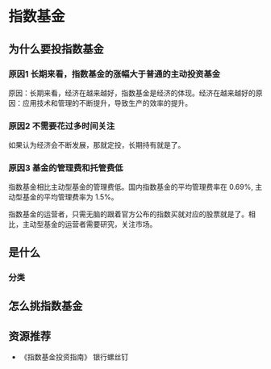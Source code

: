 # 指数基金
## 为什么要投指数基金
### 原因1 长期来看，指数基金的涨幅大于普通的主动投资基金
原因：长期来看，经济在越来越好，指数基金是经济的体现。经济在越来越好的原因：应用技术和管理的不断提升，导致生产的效率的提升。

### 原因2 不需要花过多时间关注
如果认为经济会不断发展，那就定投，长期持有就是了。

### 原因3 基金的管理费和托管费低
指数基金相比主动型基金的管理费低。国内指数基金的平均管理费率在 0.69%, 主动型基金的平均管理费率为 1.5%。

指数基金的运营者，只需无脑的跟着官方公布的指数买就对应的股票就是了。相比，主动型基金的运营者需要研究，关注市场。

## 是什么

### 分类

## 怎么挑指数基金

## 资源推荐
* 《指数基金投资指南》 银行螺丝钉

